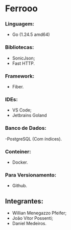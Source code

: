 # Ferrooo

### Linguagem:
- Go (1.24.5 amd64)

### Bibliotecas: 
- SonicJson;
- Fast HTTP.

### Framework:
- Fiber.

### IDEs:
- VS Code;
- Jetbrains Goland

### Banco de Dados:
-PostgreSQL (Com índices).

### Conteiner:
- Docker.

### Para Versionamento:
- Github.

## Integrantes:
- Willian Menegazzo Pfeifer;
- João Vitor Possenti;
- Daniel Medeiros.
